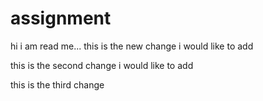 # assignment
 hi i am read me...
 this is the new change i would like to add

 this is the second change i would like to add

 this is the third change
